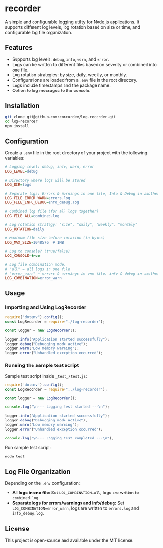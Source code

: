 # recorder

A simple and configurable logging utility for Node.js applications. It supports different log levels, log rotation based on size or time, and configurable log file organization.

## Features

- Supports log levels: `debug`, `info`, `warn`, and `error`.
- Logs can be written to different files based on severity or combined into one file.
- Log rotation strategies: by size, daily, weekly, or monthly.
- Configurations are loaded from a `.env` file in the root directory.
- Logs include timestamps and the package name.
- Option to log messages to the console.

## Installation

```sh
git clone git@github.com:concurdev/log-recorder.git
cd log-recorder
npm install
```

## Configuration

Create a `.env` file in the root directory of your project with the following variables:

```ini
# Logging level: debug, info, warn, error
LOG_LEVEL=debug

# Directory where logs will be stored
LOG_DIR=logs

# Separate logs: Errors & Warnings in one file, Info & Debug in another
LOG_FILE_ERROR_WARN=errors.log
LOG_FILE_INFO_DEBUG=info_debug.log

# Combined log file (for all logs together)
LOG_FILE_ALL=combined.log

# Log rotation strategy: "size", "daily", "weekly", "monthly"
LOG_ROTATION=daily

# Maximum file size before rotation (in bytes)
LOG_MAX_SIZE=1048576  # 1MB

# Log to console? (true/false)
LOG_CONSOLE=true

# Log file combination mode:
# "all" = all logs in one file
# "error_warn" = errors & warnings in one file, info & debug in another
LOG_COMBINATION=error_warn
```

## Usage

### Importing and Using LogRecorder

```javascript
require("dotenv").config();
const LogRecorder = require("./log-recorder");

const logger = new LogRecorder();

logger.info("Application started successfully");
logger.debug("Debugging mode active");
logger.warn("Low memory warning");
logger.error("Unhandled exception occurred");
```

### Running the sample test script

Sample test script inside `_test_/test.js`:

```javascript
require("dotenv").config();
const LogRecorder = require("../log-recorder");

const logger = new LogRecorder();

console.log("\n--- Logging test started ---\n");

logger.info("Application started successfully");
logger.debug("Debugging mode active");
logger.warn("Low memory warning");
logger.error("Unhandled exception occurred");

console.log("\n--- Logging test completed ---\n");
```

Run sample test script:

```sh
node test
```

## Log File Organization

Depending on the `.env` configuration:

- **All logs in one file:** Set `LOG_COMBINATION=all`, logs are written to `combined.log`.
- **Separate logs for errors/warnings and info/debug:** Set `LOG_COMBINATION=error_warn`, logs are written to `errors.log` and `info_debug.log`.

## License

This project is open-source and available under the MIT license.
